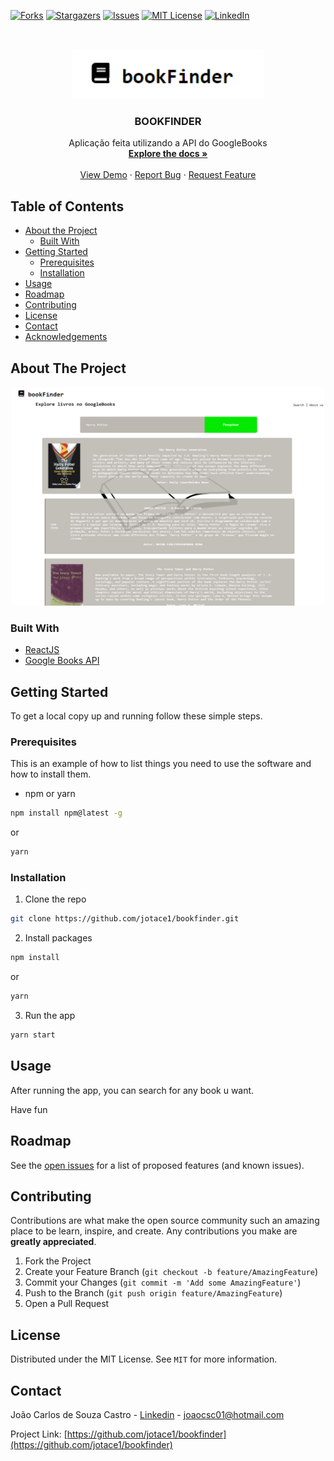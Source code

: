 
[![Forks][forks-shield]][forks-url]
[![Stargazers][stars-shield]][stars-url]
[![Issues][issues-shield]][issues-url]
[![MIT License][license-shield]][license-url]
[![LinkedIn][linkedin-shield]][linkedin-url]



<!-- PROJECT LOGO -->
<br />
<p align="center">
  <a href="https://github.com/jotace1/bookfinder">
    <img src="public/logo_book_finder.png" alt="Logo"  height="80">
  </a>

  <h3 align="center">BOOKFINDER</h3>

  <p align="center">
    Aplicação feita utilizando a API do GoogleBooks
    <br />
    <a href="https://github.com/jotace1/bookfinder"><strong>Explore the docs »</strong></a>
    <br />
    <br />
    <a href="https://github.com/jotace1/bookfinder">View Demo</a>
    ·
    <a href="https://github.com/jotace1/bookfinder/issues">Report Bug</a>
    ·
    <a href="https://github.com/jotace1/bookfinder/issues">Request Feature</a>
  </p>
</p>



<!-- TABLE OF CONTENTS -->
## Table of Contents

* [About the Project](#about-the-project)
  * [Built With](#built-with)
* [Getting Started](#getting-started)
  * [Prerequisites](#prerequisites)
  * [Installation](#installation)
* [Usage](#usage)
* [Roadmap](#roadmap)
* [Contributing](#contributing)
* [License](#license)
* [Contact](#contact)
* [Acknowledgements](#acknowledgements)



<!-- ABOUT THE PROJECT -->
## About The Project
<p align="center">
<img src="public\screenshot.png" alt="Logo" width="500" height="350">
</p>



### Built With

* [ReactJS](https://pt-br.reactjs.org/)
* [Google Books API](https://developers.google.com/books)



<!-- GETTING STARTED -->
## Getting Started

To get a local copy up and running follow these simple steps.

### Prerequisites

This is an example of how to list things you need to use the software and how to install them.
* npm or yarn
```sh
npm install npm@latest -g
```
or
```sh
yarn
```

### Installation

1. Clone the repo
```sh
git clone https://github.com/jotace1/bookfinder.git
```
2. Install packages
```sh
npm install
```
or
```sh
yarn
```
3. Run the app
```sh
yarn start
```


<!-- USAGE EXAMPLES -->
## Usage
After running the app, you can search for any book u want.

Have fun


## Roadmap

See the [open issues](https://github.com/github_username/repo_name/issues) for a list of proposed features (and known issues).



<!-- CONTRIBUTING -->
## Contributing

Contributions are what make the open source community such an amazing place to be learn, inspire, and create. Any contributions you make are **greatly appreciated**.

1. Fork the Project
2. Create your Feature Branch (`git checkout -b feature/AmazingFeature`)
3. Commit your Changes (`git commit -m 'Add some AmazingFeature'`)
4. Push to the Branch (`git push origin feature/AmazingFeature`)
5. Open a Pull Request



<!-- LICENSE -->
## License

Distributed under the MIT License. See `MIT` for more information.



<!-- CONTACT -->
## Contact

João Carlos de Souza Castro - [Linkedin](https://www.linkedin.com/in/joaocsc/) - joaocsc01@hotmail.com

Project Link: [https://github.com/jotace1/bookfinder](https://github.com/jotace1/bookfinder)




<!-- MARKDOWN LINKS & IMAGES -->
<!-- https://www.markdownguide.org/basic-syntax/#reference-style-links -->
[contributors-shield]: https://img.shields.io/github/contributors/github_username/repo.svg?style=flat-square
[contributors-url]: https://github.com/jotace1/bookfinder/graphs/contributors
[forks-shield]: https://img.shields.io/github/forks/github_username/repo.svg?style=flat-square
[forks-url]: https://github.com/jotace1/bookfinder/network/members
[stars-shield]: https://img.shields.io/github/stars/github_username/repo.svg?style=flat-square
[stars-url]: https://github.com/jotace1/bookfinder/stargazers
[issues-shield]: https://img.shields.io/github/issues/github_username/repo.svg?style=flat-square
[issues-url]: https://github.com/jotace1/bookfinder/issues
[license-shield]: https://img.shields.io/github/license/github_username/repo.svg?style=flat-square
[license-url]: https://github.com/jotace1/bookfinder/blob/master/LICENSE
[linkedin-shield]: https://img.shields.io/badge/-LinkedIn-black.svg?style=flat-square&logo=linkedin&colorB=555
[linkedin-url]: https://www.linkedin.com/in/joaocsc/

